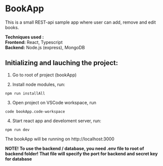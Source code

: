 # BookApp

This is a small REST-api sample app where user can add, remove and edit books.


**Techniques used :** \
**Frontend:**  React, Typescript \
**Backend:** Node.js (express), MongoDB

## Initializing and lauching the project:

1. Go to root of project (bookApp)

2. Install node modules, run:

```
npm run installAll
```

3. Open project on VSCode workspace, run

```
code bookApp.code-workspace
```

4. Start react app and develoment server, run:

```
npm run dev
```

The bookApp will be running on http://localhost:3000



**NOTE! To use the backend / database, you need .env file to root of backend folder! That file will specify the port for backend and secret key for database**